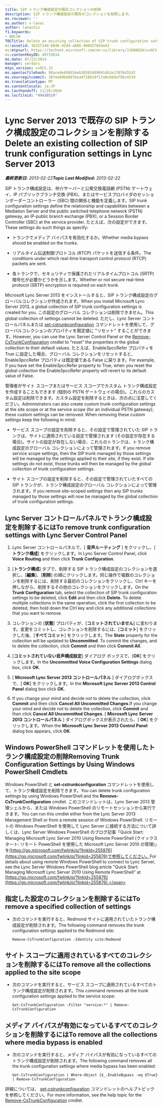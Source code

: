 ```yaml
---
title: SIP トランク構成設定の既存コレクションの削除
description: SIP トランク構成設定の既存のコレクションを削除します。
ms.reviewer: ''
ms.author: v-lanac
author: lanachin
f1.keywords:
- NOCSH
TOCTitle: Delete an existing collection of SIP trunk configuration settings
ms:assetid: 3b25f14d-884b-42dd-a866-460d276d3e43
ms:mtpsurl: https://technet.microsoft.com/en-us/library/JJ688024(v=OCS.15)
ms:contentKeyID: 49733614
ms.date: 07/23/2014
manager: serdars
mtps_version: v=OCS.15
ms.openlocfilehash: 98acede458d34eb30202d898414b2e17076d32d2
ms.sourcegitcommit: 36fee89bb887bea4f18b19f17a8c69daf5bc423d
ms.translationtype: MT
ms.contentlocale: ja-JP
ms.lasthandoff: 11/26/2020
ms.locfileid: "49430519"
---
```

# <a name="delete-an-existing-collection-of-sip-trunk-configuration-settings-in-lync-server-2013"></a><span data-ttu-id="5cf6b-103">Lync Server 2013 で既存の SIP トランク構成設定のコレクションを削除する</span><span class="sxs-lookup"><span data-stu-id="5cf6b-103">Delete an existing collection of SIP trunk configuration settings in Lync Server 2013</span></span>

<div data-xmlns="http://www.w3.org/1999/xhtml">

<div class="topic" data-xmlns="http://www.w3.org/1999/xhtml" data-msxsl="urn:schemas-microsoft-com:xslt" data-cs="https://msdn.microsoft.com/">

<div data-asp="https://msdn2.microsoft.com/asp">



</div>

<div id="mainSection">

<div id="mainBody"><span data-ttu-id="5cf6b-104">

<span> </span></span><span class="sxs-lookup"><span data-stu-id="5cf6b-104">

<span> </span></span></span>

<span data-ttu-id="5cf6b-105">_**最終更新日:** 2013-02-22_</span><span class="sxs-lookup"><span data-stu-id="5cf6b-105">_**Topic Last Modified:** 2013-02-22_</span></span>

<span data-ttu-id="5cf6b-106">SIP トランク構成設定は、仲介サーバーと公衆交換電話網 (PSTN) ゲートウェイ、IP パブリックブランチ交換 (PBX)、またはサービスプロバイダのセッションボーダーコントローラー (SBC) 間の関係と機能を定義します。</span><span class="sxs-lookup"><span data-stu-id="5cf6b-106">SIP trunk configuration settings define the relationship and capabilities between a Mediation Server and the public switched telephone network (PSTN) gateway, an IP-public branch exchange (PBX), or a Session Border Controller (SBC) at the service provider.</span></span> <span data-ttu-id="5cf6b-107">たとえば、次の設定ができます。</span><span class="sxs-lookup"><span data-stu-id="5cf6b-107">These settings do such things as specify:</span></span>

  - <span data-ttu-id="5cf6b-108">トランクでメディア バイパスを有効化するか。</span><span class="sxs-lookup"><span data-stu-id="5cf6b-108">Whether media bypass should be enabled on the trunks.</span></span>

  - <span data-ttu-id="5cf6b-109">リアルタイム伝送制御プロトコル (RTCP) パケットを送信する条件。</span><span class="sxs-lookup"><span data-stu-id="5cf6b-109">The conditions under which real-time transport control protocol (RTCP) packets are sent.</span></span>

  - <span data-ttu-id="5cf6b-110">各トランクで、セキュリティで保護されたリアルタイムプロトコル (SRTP) 暗号化が必要かどうかを示します。</span><span class="sxs-lookup"><span data-stu-id="5cf6b-110">Whether or not secure real-time protocol (SRTP) encryption is required on each trunk.</span></span>

<span data-ttu-id="5cf6b-111">Microsoft Lync Server 2013 をインストールすると、SIP トランク構成設定のグローバルコレクションが作成されます。</span><span class="sxs-lookup"><span data-stu-id="5cf6b-111">When you install Microsoft Lync Server 2013, a global collection of SIP trunk configuration settings is created for you.</span></span> <span data-ttu-id="5cf6b-112">この設定のグローバル コレクションは削除できません。</span><span class="sxs-lookup"><span data-stu-id="5cf6b-112">This global collection of settings cannot be deleted.</span></span> <span data-ttu-id="5cf6b-113">ただし、Lync Server コントロールパネルまたは [set-cstrunkconfiguration](https://technet.microsoft.com/library/Gg425943(v=OCS.15)) コマンドレットを使用して、グローバルコレクションのプロパティを既定値に "リセット" することができます。</span><span class="sxs-lookup"><span data-stu-id="5cf6b-113">However, you can use the Lync Server Control Panel or the [Remove-CsTrunkConfiguration](https://technet.microsoft.com/library/Gg425943(v=OCS.15)) cmdlet to "reset" the properties in the global collection to their default values.</span></span> <span data-ttu-id="5cf6b-114">たとえば、Enable3pccRefer プロパティを True に設定した場合、グローバル コレクションをリセットすると、Enable3pccRefer プロパティは既定値である False に戻ります。</span><span class="sxs-lookup"><span data-stu-id="5cf6b-114">For example, if you have set the Enable3pccRefer property to True, when you reset the global collection the Enable3pccRefer property will revert to its default value of False.</span></span>

<span data-ttu-id="5cf6b-p103">管理者がサイト スコープまたはサービス スコープでカスタム トランク構成設定を作成することもできます (個別の PSTN ゲートウェイの場合)。これらのカスタム設定は削除できます。カスタム設定を削除するときは、次の点に注意してください。</span><span class="sxs-lookup"><span data-stu-id="5cf6b-p103">Administrators can also create custom trunk configuration settings at the site scope or at the service scope (for an individual PSTN gateway); these custom settings can be removed. When removing these custom settings keep the following in mind:</span></span>

  - <span data-ttu-id="5cf6b-p104">サービス スコープの設定を削除すると、その設定で管理されていた SIP トランクは、サイトに適用されている設定で管理されます (その設定が存在する場合)。サイトの設定が存在しない場合、これらのトランクは、トランク構成設定のグローバル コレクションによって管理されます。</span><span class="sxs-lookup"><span data-stu-id="5cf6b-p104">If you remove service scope settings, then the SIP trunk managed by those settings will be managed by the settings applied to their site, if they exist. If site settings do not exist, those trunks will then be managed by the global collection of trunk configuration settings.</span></span>

  - <span data-ttu-id="5cf6b-119">サイト スコープの設定を削除すると、その設定で管理されていたすべての SIP トランクが、トランク構成設定のグローバル コレクションによって管理されます。</span><span class="sxs-lookup"><span data-stu-id="5cf6b-119">If you remove site-scoped settings then any SIP trunks managed by those settings will now be managed by the global collection of trunk configuration settings.</span></span>

<div>

## <a name="to-remove-trunk-configuration-settings-with-lync-server-control-panel"></a><span data-ttu-id="5cf6b-120">Lync Server コントロールパネルでトランク構成設定を削除するには</span><span class="sxs-lookup"><span data-stu-id="5cf6b-120">To remove trunk configuration settings with Lync Server Control Panel</span></span>

1.  <span data-ttu-id="5cf6b-121">Lync Server コントロールパネルで、[ **音声ルーティング** ] をクリックし、[ **トランク構成**] をクリックします。</span><span class="sxs-lookup"><span data-stu-id="5cf6b-121">In Lync Server Control Panel, click **Voice Routing** and then click **Trunk Configuration**.</span></span>

2.  <span data-ttu-id="5cf6b-p105">[**トランク構成**] タブで、削除する SIP トランク構成設定のコレクションを選択し、[**編集**]、[**削除**] の順にクリックします。同じ操作で複数のコレクションを削除するには、削除する最初のコレクションをクリックし、Ctrl キーを押しながら、削除するその他のコレクションをクリックします。</span><span class="sxs-lookup"><span data-stu-id="5cf6b-p105">On the **Trunk Configuration** tab, select the collection of SIP trunk configuration settings to be deleted, click **Edit** and then click **Delete**. To delete multiple collections in the same operation, click the first collection to be deleted, then hold down the Ctrl key and click any additional collections that you want to remove.</span></span>

3.  <span data-ttu-id="5cf6b-p106">コレクションの [**状態**] プロパティが、[**コミットされていません**] に変わります。変更をコミットし、コレクションを削除するには、[**コミット**] をクリックした後、[**すべてコミット**] をクリックします。</span><span class="sxs-lookup"><span data-stu-id="5cf6b-p106">The **State** property for the collection will be updated to **Uncommitted**. To commit the changes, and to delete the collection, click **Commit** and then click **Commit All**.</span></span>

4.  <span data-ttu-id="5cf6b-126">[**コミットされていない音声構成設定**] ダイアログ ボックスで、[**OK**] をクリックします。</span><span class="sxs-lookup"><span data-stu-id="5cf6b-126">In the **Uncommitted Voice Configuration Settings** dialog box, click **OK**.</span></span>

5.  <span data-ttu-id="5cf6b-127">[ **Microsoft Lync Server 2013 コントロールパネル** ] ダイアログボックスで、[ **OK**] をクリックします。</span><span class="sxs-lookup"><span data-stu-id="5cf6b-127">In the **Microsoft Lync Server 2013 Control Panel** dialog box click **OK**.</span></span>

6.  <span data-ttu-id="5cf6b-128">If you change your mind and decide not to delete the collection, click **Commit** and then click **Cancel All Uncommitted Changes**.</span><span class="sxs-lookup"><span data-stu-id="5cf6b-128">If you change your mind and decide not to delete the collection, click **Commit** and then click **Cancel All Uncommitted Changes**.</span></span> <span data-ttu-id="5cf6b-129">[ **Microsoft Lync Server 2013 コントロールパネル** ] ダイアログボックスが表示されたら、[ **OK**] をクリックします。</span><span class="sxs-lookup"><span data-stu-id="5cf6b-129">When the **Microsoft Lync Server 2013 Control Panel** dialog box appears, click **OK**.</span></span>

</div>

<div>

## <a name="removing-trunk-configuration-settings-by-using-windows-powershell-cmdlets"></a><span data-ttu-id="5cf6b-130">Windows PowerShell コマンドレットを使用したトランク構成設定の削除</span><span class="sxs-lookup"><span data-stu-id="5cf6b-130">Removing Trunk Configuration Settings by Using Windows PowerShell Cmdlets</span></span>

<span data-ttu-id="5cf6b-131">Windows PowerShell と **set-cstrunkconfiguration** コマンドレットを使用して、トランク構成設定を削除できます。</span><span class="sxs-lookup"><span data-stu-id="5cf6b-131">You can delete trunk configuration settings by using Windows PowerShell and the **Remove-CsTrunkConfiguration** cmdlet.</span></span> <span data-ttu-id="5cf6b-132">このコマンドレットは、Lync Server 2013 管理シェルから、または Windows PowerShell のリモートセッションから実行できます。</span><span class="sxs-lookup"><span data-stu-id="5cf6b-132">You can run this cmdlet either from the Lync Server 2013 Management Shell or from a remote session of Windows PowerShell.</span></span> <span data-ttu-id="5cf6b-133">リモートの Windows PowerShell を使用して Lync Server に接続する方法について詳しくは、Lync Server Windows PowerShell のブログ記事「Quick Start: Managing Microsoft Lync Server 2010 Using Remote PowerShell (クイックスタート: リモート PowerShell を使用した Microsoft Lync Server 2010 の管理)」を[https://go.microsoft.com/fwlink/p/?linkId=255876](https://go.microsoft.com/fwlink/p/?linkid=255876)で参照してください。</span><span class="sxs-lookup"><span data-stu-id="5cf6b-133">For details about using remote Windows PowerShell to connect to Lync Server, see the Lync Server Windows PowerShell blog article "Quick Start: Managing Microsoft Lync Server 2010 Using Remote PowerShell" at [https://go.microsoft.com/fwlink/p/?linkId=255876](https://go.microsoft.com/fwlink/p/?linkid=255876).</span></span>

<div>

## <a name="to-remove-a-specified-collection-of-settings"></a><span data-ttu-id="5cf6b-134">指定した設定のコレクションを削除するには</span><span class="sxs-lookup"><span data-stu-id="5cf6b-134">To remove a specified collection of settings</span></span>

  - <span data-ttu-id="5cf6b-135">次のコマンドを実行すると、Redmond サイトに適用されていたトランク構成設定が削除されます。</span><span class="sxs-lookup"><span data-stu-id="5cf6b-135">The following command removes the trunk configuration settings applied to the Redmond site:</span></span>
    
        Remove-CsTrunkConfiguration -Identity site:Redmond

</div>

<div>

## <a name="to-remove-all-the-collections-applied-to-the-site-scope"></a><span data-ttu-id="5cf6b-136">サイト スコープに適用されているすべてのコレクションを削除するには</span><span class="sxs-lookup"><span data-stu-id="5cf6b-136">To remove all the collections applied to the site scope</span></span>

  - <span data-ttu-id="5cf6b-137">次のコマンドを実行すると、サービス スコープに適用されているすべてのトランク構成設定が削除されます。</span><span class="sxs-lookup"><span data-stu-id="5cf6b-137">This command removes all the trunk configuration settings applied to the service scope:</span></span>
    
        Get-CsTrunkConfiguration -Filter "service:*" | Remove-CsTrunkConfiguration

</div>

<div>

## <a name="to-remove-all-the-collections-where-media-bypass-is-enabled"></a><span data-ttu-id="5cf6b-138">メディア バイパスが有効になっているすべてのコレクションを削除するには</span><span class="sxs-lookup"><span data-stu-id="5cf6b-138">To remove all the collections where media bypass is enabled</span></span>

  - <span data-ttu-id="5cf6b-139">次のコマンドを実行すると、メディア バイパスが有効になっているすべてのトランク構成設定が削除されます。</span><span class="sxs-lookup"><span data-stu-id="5cf6b-139">The following command removes all the trunk configuration settings where media bypass has been enabled:</span></span>
    
        Get-CsTrunkConfiguration | Where-Object {$_.EnableBypass -eq $True} | Remove-CsTrunkConfiguration

</div>

<span data-ttu-id="5cf6b-140">詳細については、 [set-cstrunkconfiguration](https://technet.microsoft.com/library/Gg425943(v=OCS.15)) コマンドレットのヘルプトピックを参照してください。</span><span class="sxs-lookup"><span data-stu-id="5cf6b-140">For more information, see the help topic for the [Remove-CsTrunkConfiguration](https://technet.microsoft.com/library/Gg425943(v=OCS.15)) cmdlet.</span></span>

<span data-ttu-id="5cf6b-141"></div>

</div>

<span> </span>

</div>

</div>

</span><span class="sxs-lookup"><span data-stu-id="5cf6b-141"></div>

</div>

<span> </span>

</div>

</div>

</span></span></div>

